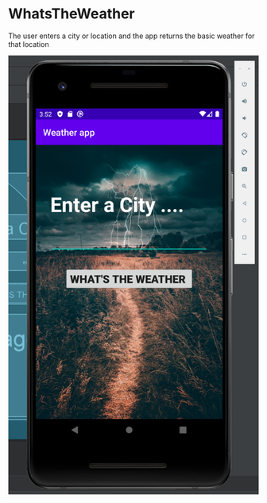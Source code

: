 # WhatsTheWeather
The user enters a city or location and the app returns the basic weather for that location

![app screenshot](https://github.com/Morecoffeepls/WhatsTheWeather/blob/master/screenShot.PNG)
